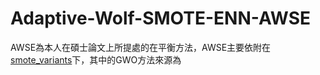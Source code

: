 # Adaptive-Wolf-SMOTE-ENN-AWSE

AWSE為本人在碩士論文上所提處的在平衡方法，AWSE主要依附在[smote_variants](https://github.com/analyticalmindsltd/smote_variants "link")下，其中的GWO方法來源為

